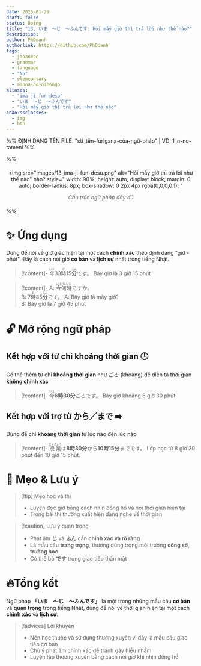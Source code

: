 ```yaml
---
date: 2025-01-29
draft: false
status: Doing
title: "13. いま　～じ　～ふんです: Hỏi mấy giờ thì trả lời như thế nào?"
description: 
author: PhDoanh
authorlink: https://github.com/PhDoanh
tags:
  - japanese
  - grammar
  - language
  - "N5"
  - elemeantary
  - minna-no-nihongo
aliases:
  - "ima ji fun desu"
  - "いま　～じ　～ふんです"
  - "Hỏi mấy giờ thì trả lời như thế nào"
cnào?ssclasses: 
  - img
  - btn
---
```

%% ĐỊNH DẠNG TÊN FILE: "stt_tên-furigana-của-ngữ-pháp" | VD: 1_n-no-tameni %%

%% <figure style="text-align: center; margin: 20px auto;">
  <img 
    src="images/13_ima-ji-fun-desu.png"
    alt="Hỏi mấy giờ thì trả lời như thế nào" 
nào?    style="
      width: 90%;
      height: auto;
      display: block;
      margin: 0 auto;
      border-radius: 8px;
      box-shadow: 0 2px 4px rgba(0,0,0,0.1);
    "
  >
  <figcaption style="
    font-style: italic;
    color: #666;
    margin-top: 10px;
    font-size: 1em;
    padding: 0 10px;
  ">
    <em>Cấu trúc ngữ pháp đầy đủ</em>
  </figcaption>
</figure> %%

# ✨ Ứng dụng
Dùng để nói về giờ giấc hiện tại một cách **chính xác** theo định dạng "giờ - phút". Đây là cách nói giờ **cơ bản** và **lịch sự** nhất trong tiếng Nhật.

> [!content]- <ruby>今<rt>いま</rt></ruby>33<ruby>時<rt>**じ**</rt></ruby>15<ruby>**分**<rt>ふん</rt></ruby>です。
> Bây giờ là 3 giờ 15 phút

> [!content]- A: <ruby>今何時<rt>いまなんじ</rt></ruby>ですか。<br>B: 7<ruby>時<rt>**じ**</rt></ruby>45<ruby>**分**<rt>ふん</rt></ruby>です。
> A: Bây giờ là mấy giờ?<br>B: Bây giờ là 7 giờ 45 phút

# 🔓 Mở rộng ngữ pháp   
## Kết hợp với từ chỉ khoảng thời gian 🕒
Có thể thêm từ chỉ **khoảng thời gian** như ごろ (khoảng) để diễn tả thời gian **không chính xác**

> [!content]- <ruby>今<rt>いま</rt></ruby>**6時30分**ごろです。
> Bây giờ khoảng 6 giờ 30 phút

## Kết hợp với trợ từ から／まで ➡️
Dùng để chỉ **khoảng thời gian** từ lúc nào đến lúc nào

> [!content]- <ruby>授業<rt>じゅぎょう</rt></ruby>は**8時30分**から**10時15分**までです。
> Lớp học từ 8 giờ 30 phút đến 10 giờ 15 phút.

# 👀 Mẹo & Lưu ý
> [!tip] Mẹo học và thi
> - Luyện đọc giờ bằng cách nhìn đồng hồ và nói thời gian hiện tại
> - Trong bài thi thường xuất hiện dạng nghe về thời gian

> [!caution] Lưu ý quan trọng
> - Phát âm **じ** và **ふん** cần **chính xác và rõ ràng**
> - Là mẫu câu **trang trọng**, thường dùng trong môi trường **công sở**, **trường học**
> - Có thể bỏ **です** trong giao tiếp thân mật

# 🔥Tổng kết
Ngữ pháp **「いま　～じ　～ふんです」** là một trong những mẫu câu **cơ bản** và **quan trọng** trong tiếng Nhật, dùng để nói về thời gian hiện tại một cách **chính xác** và **lịch sự**.

> [!advices] Lời khuyên
> - Nên học thuộc và sử dụng thường xuyên vì đây là mẫu câu giao tiếp cơ bản
> - Chú ý phát âm chính xác để tránh gây hiểu nhầm
> - Luyện tập thường xuyên bằng cách nói giờ khi nhìn đồng hồ
